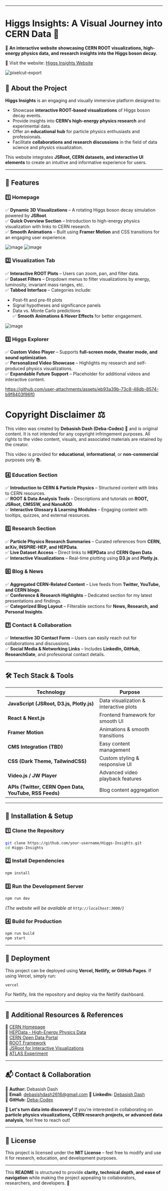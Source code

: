 

---

# **Higgs Insights: A Visual Journey into CERN Data** 🌌

🚀 **An interactive website showcasing CERN ROOT visualizations, high-energy physics data, and research insights into the Higgs boson decay.**

🔗 Visit the website: [Higgs Insights Website](<https://higgs.vercel.app/>)

![pixelcut-export](https://github.com/user-attachments/assets/04166553-4ba2-4b83-80cb-da48137e978e)

## **🌟 About the Project**  
**Higgs Insights** is an engaging and visually immersive platform designed to:  
- Showcase **interactive ROOT-based visualizations** of Higgs boson decay events.  
- Provide insights into **CERN’s high-energy physics research** and experimental data.  
- Offer an **educational hub** for particle physics enthusiasts and professionals.  
- Facilitate **collaborations and research discussions** in the field of data science and physics visualization.  

This website integrates **JSRoot, CERN datasets, and interactive UI elements** to create an intuitive and informative experience for users.  

---

## **🔧 Features**  
### **1️⃣ Homepage**  
✅ **Dynamic 3D Visualizations** – A rotating Higgs boson decay simulation powered by **JSRoot**.  
✅ **Quick Overview Section** – Introduction to high-energy physics visualization with links to CERN research.  
✅ **Smooth Animations** – Built using **Framer Motion** and CSS transitions for an engaging user experience. 

![image](https://github.com/user-attachments/assets/c017063c-4775-4b7a-bcbf-ca288940bd04)
![image](https://github.com/user-attachments/assets/1bbf31fb-7048-4e8f-b050-7bb7508f156c)

### **2️⃣ Visualization Tab**  
✅ **Interactive ROOT Plots** – Users can zoom, pan, and filter data.  
✅ **Dataset Filters** – Dropdown menus to filter visualizations by energy, luminosity, invariant mass ranges, etc.  
✅ **Tabbed Interface** – Categories include:
  - Post-fit and pre-fit plots  
  - Signal hypotheses and significance panels  
  - Data vs. Monte Carlo predictions  
✅ **Smooth Animations & Hover Effects** for better engagement.

![image](https://github.com/user-attachments/assets/5e53a7f5-33e5-4f8f-8931-6365ec2b312d)

### **3️⃣ Higgs Explorer**  
✅ **Custom Video Player** – Supports **full-screen mode, theater mode, and sound optimization**.  
✅ **Personalized Video Showcase** – Highlights my research and self-produced physics visualizations.  
✅ **Expandable Future Support** – Placeholder for additional videos and interactive content. 



https://github.com/user-attachments/assets/eb93a39b-73c8-48db-8574-b9f8403f96f0

# Copyright Disclaimer ⚖️

This video was created by **Debasish Dash (Deba-Codex)** 🎥 and is original content. It is not intended for any copyright infringement purposes. All rights to the video content, visuals, and associated materials are retained by the creator. 

This video is provided for **educational**, **informational**, or **non-commercial** purposes only 📚.


### **4️⃣ Education Section**  
✅ **Introduction to CERN & Particle Physics** – Structured content with links to CERN resources.  
✅ **ROOT & Data Analysis Tools** – Descriptions and tutorials on **ROOT, JSRoot, CMSSW, and NanoAOD**.  
✅ **Interactive Glossary & Learning Modules** – Engaging content with tooltips, quizzes, and external resources.  

### **5️⃣ Research Section**  
✅ **Particle Physics Research Summaries** – Curated references from **CERN, arXiv, INSPIRE-HEP, and HEPData**.  
✅ **Live Dataset Access** – Direct links to **HEPData** and **CERN Open Data**.  
✅ **Interactive Visualizations** – Real-time plotting using **D3.js** and **Plotly.js**.  

### **6️⃣ Blog & News**  
✅ **Aggregated CERN-Related Content** – Live feeds from **Twitter, YouTube, and CERN blogs**.  
✅ **Conference & Research Highlights** – Dedicated section for my latest presentations and findings.  
✅ **Categorized Blog Layout** – Filterable sections for **News, Research, and Personal Insights**.  

### **7️⃣ Contact & Collaboration**  
✅ **Interactive 3D Contact Form** – Users can easily reach out for collaborations and discussions.  
✅ **Social Media & Networking Links** – Includes **LinkedIn, GitHub, ResearchGate**, and professional contact details.

---

## **🛠 Tech Stack & Tools**  
| Technology | Purpose |  
|------------|---------|  
| **JavaScript (JSRoot, D3.js, Plotly.js)** | Data visualization & interactive plots |  
| **React & Next.js** | Frontend framework for smooth UI |  
| **Framer Motion** | Animations & smooth transitions |  
| **CMS Integration (TBD)** | Easy content management |  
| **CSS (Dark Theme, TailwindCSS)** | Custom styling & responsive UI |  
| **Video.js / JW Player** | Advanced video playback features |  
| **APIs (Twitter, CERN Open Data, YouTube, RSS Feeds)** | Blog content aggregation |  

---

## **📂 Installation & Setup**  
### **1️⃣ Clone the Repository**  
```bash
git clone https://github.com/your-username/Higgs-Insights.git
cd Higgs-Insights
```
### **2️⃣ Install Dependencies**  
```bash
npm install
```
### **3️⃣ Run the Development Server**  
```bash
npm run dev
```
_(The website will be available at `http://localhost:3000/`)_  

### **4️⃣ Build for Production**  
```bash
npm run build
npm start
```

---

## **🚀 Deployment**  
This project can be deployed using **Vercel, Netlify, or GitHub Pages**. If using Vercel, simply run:  
```bash
vercel
```
For Netlify, link the repository and deploy via the Netlify dashboard.  

---

## **📖 Additional Resources & References**  
🔗 [CERN Homepage](https://home.cern/)  
🔗 [HEPData - High-Energy Physics Data](https://www.hepdata.net/)  
🔗 [CERN Open Data Portal](https://opendata.cern.ch/)  
🔗 [ROOT Framework](https://root.cern/)  
🔗 [JSRoot for Interactive Visualizations](https://root.cern.ch/js/)  
🔗 [ATLAS Experiment](https://atlas.cern/)  

---

## **📬 Contact & Collaboration**  
💼 **Author:** Debasish Dash  
📧 **Email:** debasishdash2616@gmail.com 
🔗 **LinkedIn:** [Debasish Dash](http://www.linkedin.com/in/debasish-dash-276638310)  
🔗 **GitHub:** [Deba-Codex](https://github.com/Deba-Codex)  

🚀 **Let's turn data into discovery!** If you're interested in collaborating on **particle physics visualizations, CERN research projects, or advanced data analysis**, feel free to reach out!  

---

## **📜 License**  
This project is licensed under the **MIT License** – feel free to modify and use it for research, education, and development purposes.  

---

This **README** is structured to provide **clarity, technical depth, and ease of navigation** while making the project appealing to collaborators, researchers, and developers. 🎯
